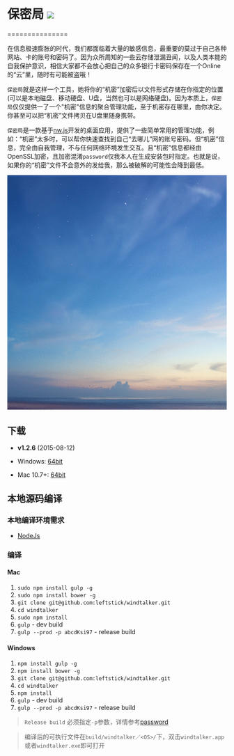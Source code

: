 # 保密局 ![](http://img.shields.io/badge/version-v1.2.6-green.svg) #
===============

在信息极速膨胀的时代，我们都面临着大量的敏感信息，最重要的莫过于自己各种网站、卡的账号和密码了。因为众所周知的一些云存储泄漏丑闻，以及人类本能的自我保护意识，相信大家都不会放心把自己的众多银行卡密码保存在一个Online的“云”里，随时有可能被盗哦！

`保密局`就是这样一个工具，她将你的“机密”加密后以文件形式存储在你指定的位置(可以是本地磁盘、移动硬盘、U盘，当然也可以是网络硬盘)。因为本质上，`保密局`仅仅提供一了一个"机密"信息的聚合管理功能，至于机密存在哪里，由你决定。你甚至可以把“机密”文件拷贝在U盘里随身携带。

`保密局`是一款基于[nw.js](https://github.com/nwjs/nw.js)开发的桌面应用，提供了一些简单常用的管理功能，例如：“机密”太多时，可以帮你快速查找到自己“去哪儿”网的账号密码。但“机密”信息，完全由自我管理，不与任何网络环境发生交互。且“机密”信息都经由OpenSSL加密，且加密混淆`password`仅我本人在生成安装包时指定。也就是说，如果你的“机密”文件不会意外的发给我，那么被破解的可能性会降到最低。

![](./docs/imgs/example.gif)

## 下载 ##

* **v1.2.6** (2015-08-12)

 * Windows: [64bit](https://github.com/leftstick/windtalker/releases/download/1.2.6/windtalker-v1.2.6-win-x64.tar.gz)
 * Mac 10.7+: [64bit](https://github.com/leftstick/windtalker/releases/download/1.2.6/windtalker-v1.2.6-darwin-x64.tar.gz)


## 本地源码编译 ##

### 本地编译环境需求 ###

* [NodeJs](http://nodejs.org)


### 编译 ###

#### Mac ####

1. `sudo npm install gulp -g`
2. `sudo npm install bower -g`
3. `git clone git@github.com:leftstick/windtalker.git`
4. `cd windtalker`
5. `sudo npm install`
6. `gulp` - dev build
7. `gulp --prod -p abcdKsi97` - release build


#### Windows ####

1. `npm install gulp -g`
2. `npm install bower -g`
3. `git clone git@github.com:leftstick/windtalker.git`
4. `cd windtalker`
5. `npm install`
6. `gulp` - dev build
7. `gulp --prod -p abcdKsi97` - release build

> `Release build` 必须指定`-p`参数，详情参考[password](http://nodejs.org/api/crypto.html#crypto_crypto_createcipher_algorithm_password)

> 编译后的可执行文件在`build/windtalker／<OS>/`下，双击`windtalker.app`或者`windtalker.exe`即可打开
